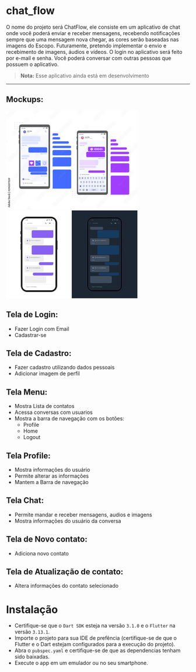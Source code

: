 # chat_flow

O nome do projeto será ChatFlow, ele consiste em um aplicativo de chat onde você poderá enviar e receber mensagens, recebendo notificações sempre que uma mensagem nova chegar, as cores serão baseadas nas imagens do Escopo. Futuramente, pretendo implementar o envio e recebimento de imagens, áudios e vídeos. O login no aplicativo será feito por e-mail e senha. Você poderá conversar com outras pessoas que possuem o aplicativo.
>**Nota:** Esse aplicativo ainda está em desenvolvimento

---

## Mockups:

<img src="/assets/ChatFlowMockup1.jpg" height=270>

<img src="/assets/ChatFlowMockup2.jpg">

## Tela de Login:
- Fazer Login com Email
- Cadastrar-se

## Tela de Cadastro:
- Fazer cadastro utilizando dados pessoais
- Adicionar imagem de perfil

## Tela Menu:
- Mostra Lista de contatos
- Acessa conversas com usuarios
- Mostra a barra de navegação com os botões:
  - Profile
  - Home
  - Logout

## Tela Profile:
- Mostra informações do usuário
- Permite alterar as informações
- Mantem a Barra de navegação

## Tela Chat:
- Permite mandar e receber mensagens, audios e imagens
- Mostra informações do usuário da conversa

## Tela de Novo contato:
- Adiciona novo contato 

## Tela de Atualização de contato:
- Altera informações do contato selecionado

# Instalação

- Certifique-se que o `Dart SDK` esteja na versão `3.1.0` e o `Flutter` na versão `3.13.1`.
- Importe o projeto para sua IDE de prefência (certifique-se de que o Flutter e o Dart estejam configurados para a execução do projeto).
- Abra o `pubspec.yaml` e certifique-se de que as dependencias tenham sido baixadas.
- Execute o app em um emulador ou no seu smartphone.
